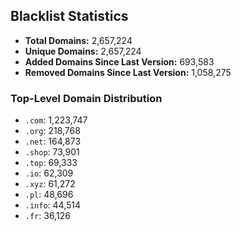 ## Blacklist Statistics

- **Total Domains:** 2,657,224
- **Unique Domains:** 2,657,224
- **Added Domains Since Last Version:** 693,583
- **Removed Domains Since Last Version:** 1,058,275

### Top-Level Domain Distribution

-  `.com`: 1,223,747
-  `.org`: 218,768
-  `.net`: 164,873
-  `.shop`: 73,901
-  `.top`: 69,333
-  `.io`: 62,309
-  `.xyz`: 61,272
-  `.pl`: 48,696
-  `.info`: 44,514
-  `.fr`: 36,126
